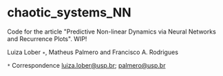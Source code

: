 # chaotic_systems_NN
Code for the article "Predictive Non-linear Dynamics via Neural Networks and Recurrence Plots". WIP!

Luiza Lober `∗`, Matheus Palmero and Francisco A. Rodrigues

`*` Correspondence luiza.lober@usp.br; palmero@usp.br
